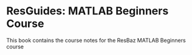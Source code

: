 # ResGuides: MATLAB Beginners Course

This book contains the course notes for the ResBaz MATLAB Beginners course